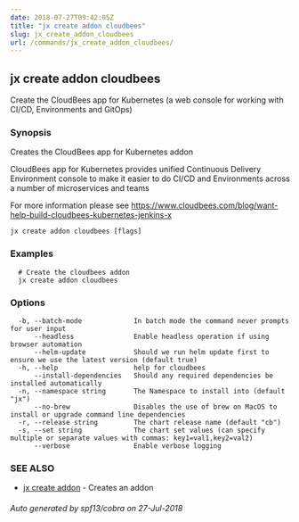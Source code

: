```yaml
---
date: 2018-07-27T09:42:05Z
title: "jx create addon cloudbees"
slug: jx_create_addon_cloudbees
url: /commands/jx_create_addon_cloudbees/
---
```

## jx create addon cloudbees

Create the CloudBees app for Kubernetes (a web console for working with CI/CD, Environments and GitOps)

### Synopsis

Creates the CloudBees app for Kubernetes addon 

CloudBees app for Kubernetes provides unified Continuous Delivery Environment console to make it easier to do CI/CD and Environments across a number of microservices and teams 

For more information please see https://www.cloudbees.com/blog/want-help-build-cloudbees-kubernetes-jenkins-x

```
jx create addon cloudbees [flags]
```

### Examples

```
  # Create the cloudbees addon
  jx create addon cloudbees
```

### Options

```
  -b, --batch-mode             In batch mode the command never prompts for user input
      --headless               Enable headless operation if using browser automation
      --helm-update            Should we run helm update first to ensure we use the latest version (default true)
  -h, --help                   help for cloudbees
      --install-dependencies   Should any required dependencies be installed automatically
  -n, --namespace string       The Namespace to install into (default "jx")
      --no-brew                Disables the use of brew on MacOS to install or upgrade command line dependencies
  -r, --release string         The chart release name (default "cb")
  -s, --set string             The chart set values (can specify multiple or separate values with commas: key1=val1,key2=val2)
      --verbose                Enable verbose logging
```

### SEE ALSO

* [jx create addon](/commands/jx_create_addon/)	 - Creates an addon

###### Auto generated by spf13/cobra on 27-Jul-2018

